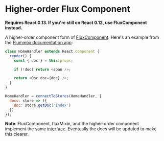 Higher-order Flux Component
===========================

**Requires React 0.13. If you're still on React 0.12, use FluxComponent instead.**

A higher-order component form of [FluxComponent](fluxcomponent.md). Here's an example from the [Flummox documentation app](https://github.com/acdlite/flummox/blob/master/docs/src/shared/components/HomeHandler.js#L15-L19):

```js
class HomeHandler extends React.Component {
  render() {
    const { doc } = this.props;

    if (!doc) return <span />;

    return <Doc doc={doc} />;
  }
}

HomeHandler = connectToStores(HomeHandler, {
  docs: store => ({
    doc: store.getDoc('index')
  })
});
```

**Note**: FluxComponent, fluxMixin, and the higher-order component implement the same [interface](https://github.com/acdlite/flummox/blob/master/src/addons/reactComponentMethods.js). Eventually the docs will be updated to make this clearer.
